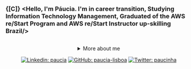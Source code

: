 ### {[C]} <Hello, I'm Páucia. I'm in career transition, Studying Information Technology Management, Graduated of the AWS re/Start Program and AWS re/Start Instructor up-skilling Brazil/>

##


<div align="center">
 <!--
 <img src="https://github.blog/wp-content/uploads/2018/10/46896184-b679fc80-ce30-11e8-88bf-921e9b788f7c.gif?resize=200%2C200"/>
--> 
<details>
 <summary> More about me</summary>
 <div align="left">
 
 ``` js
const plnl = {
    personal: {
        fullName: 'Paucia Lira Nunes Lisboa',
        birthDate: '1982-08-28',
        pronouns: 'she' | 'her',
        interests: ['music', 'movies', 'language learning', 'technology learning'],
        motivation: [
            'Help Digital Inclusion',
            'Making life easier and smarter through tech',
        ],
    },
    technical: {
        technologies: {
            BackEnd: {
                Javascript: ['Express.js', 'Node.js'],
                Java: ['Puro','Spring Boot'],
                Python: ['Django'],
            },
            FrontEnd: {
                Javascript: ['Angular'],
                HTML: ['HTML5'],
                CSS: ['styled-components', 'Bootstrap'],
            },
            Database: ['MySQL', 'PostgreSQL'],
            },
            C
            OS: {
                Windows: ['windows 11', 'Windows Server'],
                Linux: ['debian'. 'ubuntu'],
           },
           Cloud Computing: {
               AWS: ['instructor in the AWS re/Start program', Solutions Architect],
           },
           Certifications: {
           AWS: ['AWS Cloud Practitioner', 'AWS Solutions Architect - Associate'],
           },
    }
}
```
-->  
 </div>
</details>


 
[![Linkedin: paucia](https://img.shields.io/badge/Paucia-blue?style=flat-square&logo=Linkedin&logoColor=white&link=https://www.linkedin.com/in/paucia-lisboa/)](https://www.linkedin.com/in/paucia-lisboa/)
[![GitHub: paucia-lisboa](https://img.shields.io/github/followers/paucia?label=follow&style=social)](https://github.com/https://github.com/paucia-lisboa)
[![Twitter: paucinha](https://img.shields.io/twitter/follow/paucinha?style=social)](https://twitter.com/paucinha)
 
##

<!-- 
<div align="center"> 
<a href="https://github.com/paucinha">
 <img height="180em" src="https://github-readme-stats.vercel.app/api?username=paucia-lisboa&show_icons=true&theme=tokyonight&include_all_commits=true&count_private=true"/> 
</div> -->
 
 
##
